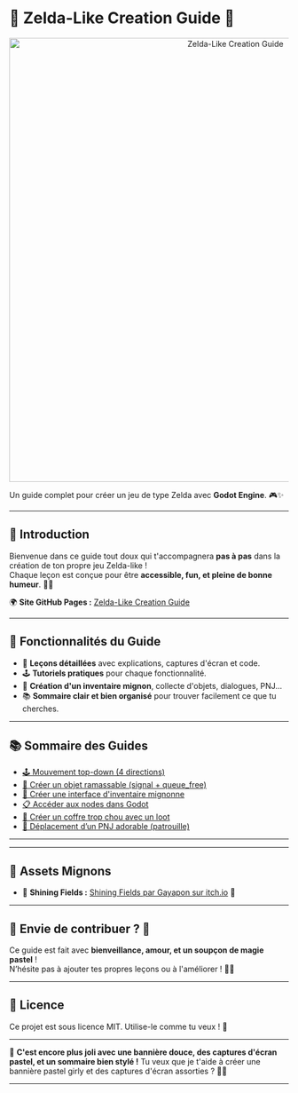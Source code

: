 # 🌸 Zelda-Like Creation Guide 💖

<p align="center">
  <img src="https://lysdora.github.io/zelda-like-creation-guide/images/banniere.png" alt="Zelda-Like Creation Guide" width="800"/>
</p>

Un guide complet pour créer un jeu de type Zelda avec **Godot Engine**. 🎮✨

---

## 🌷 Introduction

Bienvenue dans ce guide tout doux qui t'accompagnera **pas à pas** dans la création de ton propre jeu Zelda-like !  
Chaque leçon est conçue pour être **accessible, fun, et pleine de bonne humeur**. 🌼🌈

🌍 **Site GitHub Pages :** [Zelda-Like Creation Guide](https://lysdora.github.io/zelda-like-creation-guide/)

---

## 🌸 Fonctionnalités du Guide

- 📜 **Leçons détaillées** avec explications, captures d'écran et code.
- 🕹️ **Tutoriels pratiques** pour chaque fonctionnalité. 
- 🎒 **Création d'un inventaire mignon**, collecte d'objets, dialogues, PNJ...
- 📚 **Sommaire clair et bien organisé** pour trouver facilement ce que tu cherches.


---

## 📚 Sommaire des Guides



- [🕹️ Mouvement top-down (4 directions)](./docs/lesson/mouvement-topdown.md)
- [🍏 Créer un objet ramassable (signal + queue_free)](./docs/lesson/collectable_collection.md)
- [🎒 Créer une interface d'inventaire mignonne](./docs/lesson/inventory_ui.md)
- [📋 Accéder aux nodes dans Godot](./docs/lesson/acceder-nodes-godot.md)
- [🧰 Créer un coffre trop chou avec un loot](./docs/lesson/coffre-avec-loot-v1.md)
- [🚶 Déplacement d’un PNJ adorable (patrouille)](./docs/lesson/pnj_deplacement_base.md)

---


---

## 🌷 Assets Mignons

- 🌼 **Shining Fields :** [Shining Fields par Gayapon sur itch.io](https://gayapon.itch.io/shining-fields) 💖

---

## 🎀 Envie de contribuer ? 💌

Ce guide est fait avec **bienveillance, amour, et un soupçon de magie pastel** !  
N’hésite pas à ajouter tes propres leçons ou à l'améliorer ! 🌈✨

---

## 🌸 Licence

Ce projet est sous licence MIT. Utilise-le comme tu veux ! 🎉

---

💖 **C'est encore plus joli avec une bannière douce, des captures d'écran pastel, et un sommaire bien stylé !** Tu veux que je t'aide à créer une bannière pastel girly et des captures d'écran assorties ? 🎀😊


---





